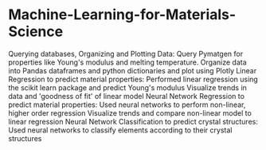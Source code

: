 # Machine-Learning-for-Materials-Science
Querying databases, Organizing and Plotting Data: Query Pymatgen for properties like Young's modulus and melting temperature. Organize data into Pandas dataframes and python dictionaries and plot using Plotly Linear Regression to predict material properties: Performed linear regression using the scikit learn package and predict Young's modulus Visualize trends in data and 'goodness of fit' of linear model Neural Network Regression to predict material properties: Used neural networks to perform non-linear, higher order regression Visualize trends and compare non-linear model to linear regression Neural Network Classification to predict crystal structures: Used neural networks to classify elements according to their crystal structures
